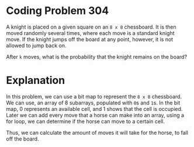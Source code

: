 # Coding Problem 304

A knight is placed on a given square on an `8 x 8` chessboard. It is then moved randomly several times, where each move is a standard knight move. If the knight jumps off the board at any point, however, it is not allowed to jump back on.

After `k` moves, what is the probability that the knight remains on the board?

# Explanation

In this problem, we can use a bit map to represent the `8 x 8` chessboard. We can use, an array of 8 subarrays, populated with `0`s and `1`s. In the bit map, 0 represents an available cell, and 1 shows that the cell is occupied. Later we can add every move that a horse can make into an array, using a for loop, we can determine if the horse can move to a certain cell.

Thus, we can calculate the amount of moves it will take for the horse, to fall off the board.
